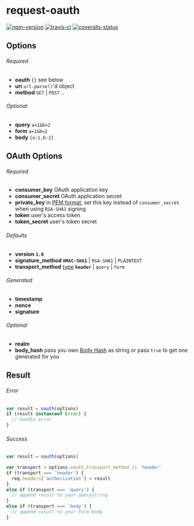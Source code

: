 
# request-oauth

[![npm-version]][npm] [![travis-ci]][travis] [![coveralls-status]][coveralls]


## Options

###### Required

- **oauth** `{}` see below
- **uri** `url.parse()`'d object
- **method** `GET` | `POST` ..

###### Optional

- **query** `a=1&b=2`
- **form** `a=1&b=2`
- **body** `{a:1,b:2}`


## OAuth Options

###### Required

- **consumer_key** OAuth application key
- **consumer_secret** OAuth application secret
- **private_key** in [PEM format][pem-format], set this key instead of `consumer_secret` when using `RSA-SHA1` signing
- **token** user's access token
- **token_secret** user's token secret

###### Defaults

- **version** **`1.0`**
- **signature_method** **`HMAC-SHA1`** | `RSA-SHA1` | `PLAINTEXT`
- **transport_method** [type][transport-method] **`header`** | `query` | `form`

###### Generated

- **timestamp**
- **nonce**
- **signature**

###### Optional

- **realm**
- **body_hash** pass you own [Body Hash][body-hash] as string or pass `true` to get one generated for you


## Result

###### Error

```js
var result = oauth(options)
if (result instanceof Error) {
  // handle error
}
```

###### Success

```js
var result = oauth(options)

var transport = options.oauth.transport_method || 'header'
if (transport === 'header') {
  req.headers['authorization'] = result
}
else if (transport === 'query') {
  // append result to your querystring
}
else if (transport === 'body') {
  // append result to your form body
}
```


  [npm-version]: https://img.shields.io/npm/v/request-oauth.svg?style=flat-square (NPM Package Version)
  [travis-ci]: https://img.shields.io/travis/simov/request-oauth/master.svg?style=flat-square (Build Status - Travis CI)
  [coveralls-status]: https://img.shields.io/coveralls/simov/request-oauth.svg?style=flat-square (Test Coverage - Coveralls)
  [codecov-status]: https://img.shields.io/codecov/c/github/simov/request-oauth.svg?style=flat-square (Test Coverage - Codecov)

  [npm]: https://www.npmjs.com/package/request-oauth
  [travis]: https://travis-ci.org/simov/request-oauth
  [coveralls]: https://coveralls.io/github/simov/request-oauth
  [codecov]: https://codecov.io/github/simov/request-oauth?branch=master

  [pem-format]: http://how2ssl.com/articles/working_with_pem_files/
  [body-hash]: https://oauth.googlecode.com/svn/spec/ext/body_hash/1.0/oauth-bodyhash.html
  [transport-method]: http://oauth.net/core/1.0/#consumer_req_param
